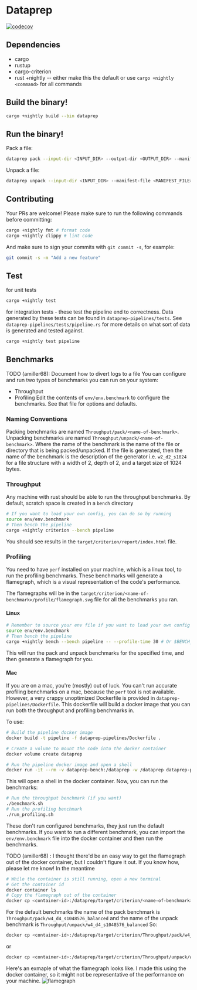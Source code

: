 # Dataprep
[![codecov](https://codecov.io/gh/banyancomputer/dataprep/branch/master/graph/badge.svg?token=LQL6MA4KSI)](https://codecov.io/gh/banyancomputer/dataprep)
## Dependencies
- cargo
- rustup
- cargo-criterion
- rust +nightly -- either make this the default or use `cargo +nightly <command>` for all commands

## Build the binary!
```bash
cargo +nightly build --bin dataprep
```

## Run the binary!
Pack a file:

```bash
dataprep pack --input-dir <INPUT_DIR> --output-dir <OUTPUT_DIR> --manifest-file <MANIFEST_FILE>
```

Unpack a file:

```bash
dataprep unpack --input-dir <INPUT_DIR> --manifest-file <MANIFEST_FILE> --output-dir <OUTPUT_DIR>
```

## Contributing 
Your PRs are welcome! Please make sure to run the following commands before committing:
```bash
cargo +nightly fmt # format code
cargo +nightly clippy # lint code
```
And make sure to sign your commits with `git commit -s`, for example:
```bash
git commit -s -m "Add a new feature"
```

## Test
for unit tests
```bash
cargo +nightly test
```
for integration tests - these test the pipeline end to correctness. Data generated by these tests can 
be found in `dataprep-pipelines/tests`. See `dataprep-pipelines/tests/pipeline.rs` for more details on what 
sort of data is generated and tested against.
```bash
cargo +nightly test pipeline 
```

## Benchmarks
TODO (amiller68): Document how to divert logs to a file
You can configure and run two types of benchmarks you can run on your system:
- Throughput
- Profiling
Edit the contents of `env/env.benchmark` to configure the benchmarks. See that file for options and defaults.

### Naming Conventions
Packing benchmarks are named `Throughput/pack/<name-of-benchmark>`.
Unpacking benchmarks are named `Throughput/unpack/<name-of-benchmark>`.
Where the name of the benchmark is the name of the file or directory that is being packed/unpacked.
If the file is generated, then the name of the benchmark is the description of the generator i.e. `w2_d2_s1024` for 
a file structure with a width of 2, depth of 2, and a target size of 1024 bytes.

### Throughput
Any machine with rust should be able to run the throughput benchmarks.
By default, scratch space is created in a `bench` directory
```bash
# If you want to load your own config, you can do so by running
source env/env.benchmark
# Then bench the pipeline
cargo +nightly criterion --bench pipeline
```

You should see results in the `target/criterion/report/index.html` file.

### Profiling
You need to have `perf` installed on your machine, which is a linux tool, to run the profiling benchmarks.
These benchmarks will generate a flamegraph, which is a visual representation of the code's performance.

The flamegraphs will be in the `target/criterion/<name-of-benchmark>/profile/flamegraph.svg` file for all the benchmarks you ran.

#### Linux
```bash
# Remember to source your env file if you want to load your own config
source env/env.benchmark
# Then bench the pipeline
cargo +nightly bench --bench pipeline -- --profile-time 30 # Or $BENCH_PROFILER_TIME if that's set
```
This will run the pack and unpack benchmarks for the specified time, and then generate a flamegraph for you.

#### Mac
If you are on a mac, you're (mostly) out of luck. You can't run accurate profiling benchmarks on a mac, because the `perf` tool is not available.
However, a very crappy unoptimized Dockerfile is provided in `dataprep-pipelines/Dockerfile`. This dockerfile will build a docker image that you can run both the throughput and profiling benchmarks in.

To use:
```bash
# Build the pipeline docker image
docker build -t pipeline -f dataprep-pipelines/Dockerfile .
```
```bash
# Create a volume to mount the code into the docker container
docker volume create dataprep
```
```bash
# Run the pipeline docker image and open a shell
docker run -it --rm -v dataprep-bench:/dataprep -w /dataprep dataprep-pipeline
```
This will open a shell in the docker container. Now, you can run the benchmarks:
```bash
# Run the throughput benchmark (if you want)
./benchmark.sh
# Run the profiling benchmark
./run_profiling.sh
```
These don't run configured benchmarks, they just run the default benchmarks. If you want to run a different benchmark, you can import
the `env/env.benchmark` file into the docker container and then run the benchmarks.

TODO (amiller68) : I thought there'd be an easy way to get the flamegraph out of the docker container, but I couldn't figure it out. If you know how, please let me know!
In the meantime
```bash
# While the container is still running, open a new terminal
# Get the container id
docker container ls
# Copy the flamegraph out of the container
docker cp <container-id>:/dataprep/target/criterion/<name-of-benchmark>/profile/flamegraph.svg .
```
For the default benchmarks the name of the pack benchmark is `Throughput/pack/w4_d4_s1048576_balanced`
and the name of the unpack benchmark is `Throughput/unpack/w4_d4_s1048576_balanced`
So:
```bash
docker cp <container-id>:/dataprep/target/criterion/Throughput/pack/w4_d4_s1024_balanced/profile/flamegraph.svg .
```
or
```bash
docker cp <container-id>:/dataprep/target/criterion/Throughput/unpack/w4_d4_s1024_balanced/profile/flamegraph.svg .
```

Here's an exmaple of what the flamegraph looks like. I made this using the docker container, so it might not be representative of the performance on your machine.
![flamegraph](.github/flamegraph.svg)


